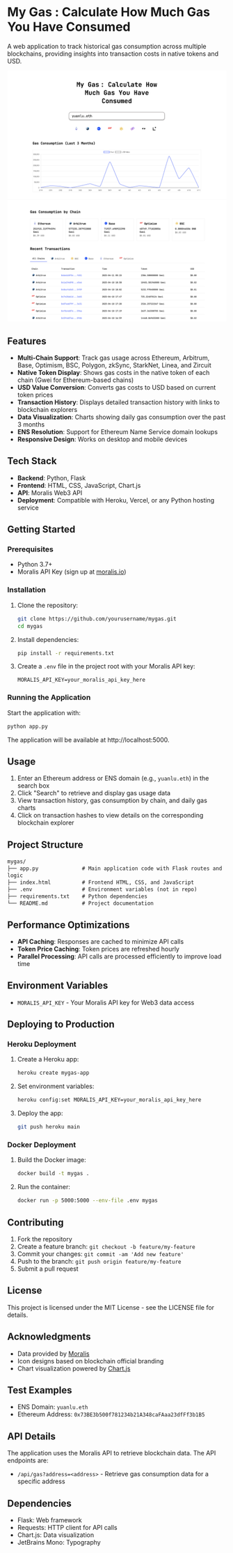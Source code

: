 # My Gas : Calculate How Much Gas You Have Consumed

A web application to track historical gas consumption across multiple blockchains, providing insights into transaction costs in native tokens and USD.

![1744372754506](image/README/1744372754506.png)
![1744372306568](image/README/1744372306568.png)

## Features

- **Multi-Chain Support**: Track gas usage across Ethereum, Arbitrum, Base, Optimism, BSC, Polygon, zkSync, StarkNet, Linea, and Zircuit
- **Native Token Display**: Shows gas costs in the native token of each chain (Gwei for Ethereum-based chains)
- **USD Value Conversion**: Converts gas costs to USD based on current token prices
- **Transaction History**: Displays detailed transaction history with links to blockchain explorers
- **Data Visualization**: Charts showing daily gas consumption over the past 3 months
- **ENS Resolution**: Support for Ethereum Name Service domain lookups
- **Responsive Design**: Works on desktop and mobile devices

## Tech Stack

- **Backend**: Python, Flask
- **Frontend**: HTML, CSS, JavaScript, Chart.js
- **API**: Moralis Web3 API
- **Deployment**: Compatible with Heroku, Vercel, or any Python hosting service

## Getting Started

### Prerequisites

- Python 3.7+
- Moralis API Key (sign up at [moralis.io](https://moralis.io))

### Installation

1. Clone the repository:
   ```bash
   git clone https://github.com/yourusername/mygas.git
   cd mygas
   ```

2. Install dependencies:
   ```bash
   pip install -r requirements.txt
   ```

3. Create a `.env` file in the project root with your Moralis API key:
   ```
   MORALIS_API_KEY=your_moralis_api_key_here
   ```

### Running the Application

Start the application with:

```bash
python app.py
```

The application will be available at http://localhost:5000.

## Usage

1. Enter an Ethereum address or ENS domain (e.g., `yuanlu.eth`) in the search box
2. Click "Search" to retrieve and display gas usage data
3. View transaction history, gas consumption by chain, and daily gas charts
4. Click on transaction hashes to view details on the corresponding blockchain explorer

## Project Structure

```
mygas/
├── app.py              # Main application code with Flask routes and logic
├── index.html          # Frontend HTML, CSS, and JavaScript
├── .env                # Environment variables (not in repo)
├── requirements.txt    # Python dependencies
└── README.md           # Project documentation
```

## Performance Optimizations

- **API Caching**: Responses are cached to minimize API calls
- **Token Price Caching**: Token prices are refreshed hourly
- **Parallel Processing**: API calls are processed efficiently to improve load time

## Environment Variables

- `MORALIS_API_KEY` - Your Moralis API key for Web3 data access

## Deploying to Production

### Heroku Deployment

1. Create a Heroku app:
   ```bash
   heroku create mygas-app
   ```

2. Set environment variables:
   ```bash
   heroku config:set MORALIS_API_KEY=your_moralis_api_key_here
   ```

3. Deploy the app:
   ```bash
   git push heroku main
   ```

### Docker Deployment

1. Build the Docker image:
   ```bash
   docker build -t mygas .
   ```

2. Run the container:
   ```bash
   docker run -p 5000:5000 --env-file .env mygas
   ```

## Contributing

1. Fork the repository
2. Create a feature branch: `git checkout -b feature/my-feature`
3. Commit your changes: `git commit -am 'Add new feature'`
4. Push to the branch: `git push origin feature/my-feature`
5. Submit a pull request

## License

This project is licensed under the MIT License - see the LICENSE file for details.

## Acknowledgments

- Data provided by [Moralis](https://moralis.io)
- Icon designs based on blockchain official branding
- Chart visualization powered by [Chart.js](https://www.chartjs.org/)

## Test Examples

- ENS Domain: `yuanlu.eth`
- Ethereum Address: `0x73BE3b500f781234b21A348caFAaa23dfFf3b1B5`

## API Details

The application uses the Moralis API to retrieve blockchain data. The API endpoints are:

- `/api/gas?address=<address>` - Retrieve gas consumption data for a specific address

## Dependencies

- Flask: Web framework
- Requests: HTTP client for API calls
- Chart.js: Data visualization
- JetBrains Mono: Typography 